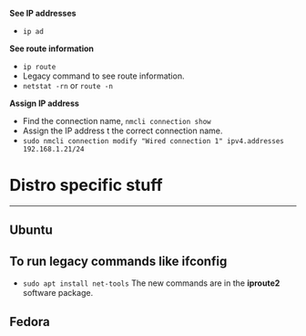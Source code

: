 **See IP addresses**
- ``ip ad``

**See route information**
- ``ip route``
- Legacy command to see route information.
- ``netstat -rn`` or ``route -n``

**Assign IP address**
- Find the connection name, ``nmcli connection show``
- Assign the IP address t the correct connection name.
- ``sudo nmcli connection modify "Wired connection 1" ipv4.addresses 192.168.1.21/24``

# Distro specific stuff
---
## Ubuntu

## To run legacy commands like ifconfig
- ``sudo apt install net-tools``
	The new commands are in the **iproute2** software package.

## Fedora



